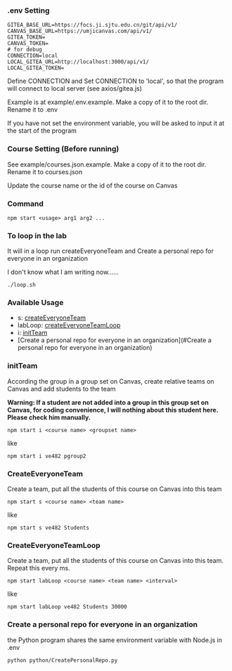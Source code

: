 ### .env Setting

~~~shell
GITEA_BASE_URL=https://focs.ji.sjtu.edu.cn/git/api/v1/
CANVAS_BASE_URL=https://umjicanvas.com/api/v1/
GITEA_TOKEN=
CANVAS_TOKEN=
# for debug
CONNECTION=local
LOCAL_GITEA_URL=http://localhost:3000/api/v1/
LOCAL_GITEA_TOKEN=
~~~

Define CONNECTION and Set CONNECTION to 'local', so that the program will connect to local server (see axios/gitea.js) 

Example is at example/.env.example.  Make a copy of it to the root dir. Rename it to .env

If you have not set the environment variable, you will be asked to input it at the start of the program

### Course Setting (Before running)

See example/courses.json.example. Make a copy of it to the root dir. Rename it to courses.json

Update the course name or the id of the course on Canvas


### Command

~~~
npm start <usage> arg1 arg2 ... 
~~~

### To loop in the lab
It will in a loop run createEveryoneTeam and Create a personal repo for everyone in an organization

I don't know what I am writing now......

~~~shell
./loop.sh
~~~

### Available Usage

- s: [createEveryoneTeam](#createEveryoneTeam)
- labLoop: [createEveryoneTeamLoop](#createEveryoneTeamLoop)
- i: [initTeam](#initTeam)
- [Create a personal repo for everyone in an organization](#Create a personal repo for everyone in an organization)


### initTeam

According the group in a group set on Canvas, create relative teams on Canvas and add students to the team

**Warning: If a student are not added into a group in this group set on Canvas, for coding convenience, I will nothing about this student here. Please check him manually.**

~~~
npm start i <course name> <groupset name>
~~~

like

~~~
npm start i ve482 pgroup2
~~~



### CreateEveryoneTeam

Create a team, put all the students of this course on Canvas into this team

~~~
npm start s <course name> <team name>
~~~

like

~~~
npm start s ve482 Students
~~~


### CreateEveryoneTeamLoop

Create a team, put all the students of this course on Canvas into this team. Repeat this every <interval> ms.

~~~
npm start labLoop <course name> <team name> <interval>
~~~

like

~~~
npm start labLoop ve482 Students 30000
~~~

### Create a personal repo for everyone in an organization
the Python program shares the same environment variable with Node.js in .env
~~~shell
python python/CreatePersonalRepo.py
~~~


